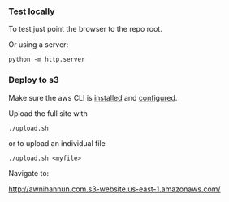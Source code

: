 ### Test locally

To test just point the browser to the repo root.

Or using a server:

```
python -m http.server
```

### Deploy to s3

Make sure the aws CLI is
[installed](https://docs.aws.amazon.com/cli/latest/userguide/install-cliv2-linux-mac.html)
and
[configured](https://docs.aws.amazon.com/cli/latest/userguide/cli-chap-configure.html#cli-quick-configuration).

Upload the full site with
```
./upload.sh
```

or to upload an individual file

```
./upload.sh <myfile>
```

Navigate to:

http://awnihannun.com.s3-website.us-east-1.amazonaws.com/
